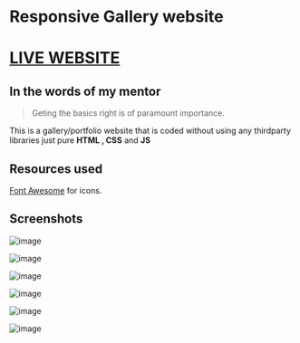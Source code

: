 # Responsive Gallery website
# [LIVE WEBSITE](https://frostdev7506.github.io)
## In the words of my mentor
> Geting the basics right is of paramount importance.

This is a gallery/portfolio website that is coded without using any thirdparty libraries just pure **HTML , CSS**  and **JS**

## Resources used
[Font Awesome](https://fontawesome.com) for icons.

## Screenshots

![image](https://user-images.githubusercontent.com/34231063/117845971-a3589300-b29e-11eb-8bbb-7556782e65dc.png)

![image](https://user-images.githubusercontent.com/34231063/117848274-c6844200-b2a0-11eb-8f94-77599ff916e3.png)

![image](https://user-images.githubusercontent.com/34231063/117848371-ddc32f80-b2a0-11eb-97d5-bc7f9ea1d9d7.png)

![image](https://user-images.githubusercontent.com/34231063/117848446-f3385980-b2a0-11eb-8594-07e40ec3cbdb.png)

![image](https://user-images.githubusercontent.com/34231063/117848528-05b29300-b2a1-11eb-9a0c-d893042fad7c.png)

![image](https://user-images.githubusercontent.com/34231063/117848614-15ca7280-b2a1-11eb-8c7f-18200d835714.png)
